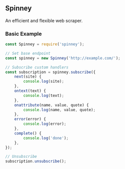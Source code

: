## Spinney

An efficient and flexible web scraper.

### Basic Example

```javascript
const Spinney = require('spinney');

// Set base endpoint
const spinney = new Spinney('http://example.com/');

// Subscribe custom handlers
const subscription = spinney.subscribe({
	next(site) {
		console.log(site);
	},
	ontext(text) {
		console.log(text);
	},
	onattribute(name, value, quote) {
		console.log(name, value, quote);
	},
	error(error) {
		console.log(error);
	},
	complete() {
		console.log('done');
	},
});

// Unsubscribe
subscription.unsubscribe();
```
